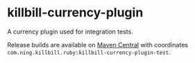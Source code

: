 killbill-currency-plugin
========================

A currency plugin used for integration tests.

Release builds are available on [Maven Central](http://search.maven.org/#search%7Cga%7C1%7Cg%3A%22com.ning.killbill.ruby%22%20AND%20a%3A%22killbill-currency-plugin-test%22) with coordinates `com.ning.killbill.ruby:killbill-currency-plugin-test`.
